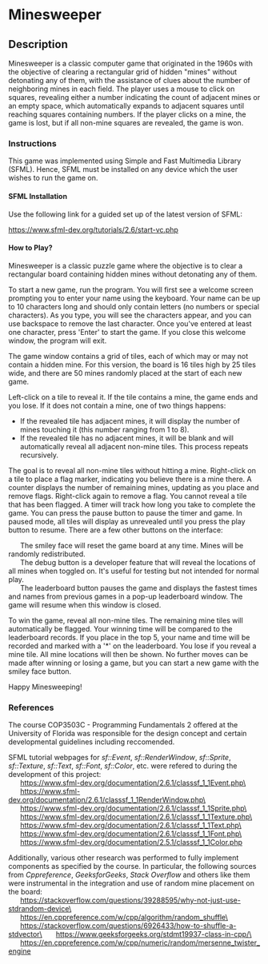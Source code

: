 # Minesweeper

## Description

Minesweeper is a classic computer game that originated in the 1960s with the objective of clearing a rectangular grid of hidden "mines" without detonating any of them, with the assistance of clues about the number of neighboring mines in each field. The player uses a mouse to click on squares, revealing either a number indicating the count of adjacent mines or an empty space, which automatically expands to adjacent squares until reaching squares containing numbers. If the player clicks on a mine, the game is lost, but if all non-mine squares are revealed, the game is won.

### Instructions

This game was implemented using Simple and Fast Multimedia Library (SFML). Hence, SFML must be installed on any device which the user wishes to run the game on.

#### SFML Installation

Use the following link for a guided set up of the latest version of SFML:

https://www.sfml-dev.org/tutorials/2.6/start-vc.php

#### How to Play?

Minesweeper is a classic puzzle game where the objective is to clear a rectangular board containing hidden mines without detonating any of them.

To start a new game, run the program. You will first see a welcome screen prompting you to enter your name using the keyboard. Your name can be up to 10 characters long and should only contain letters (no numbers or special characters). As you type, you will see the characters appear, and you can use backspace to remove the last character. Once you've entered at least one character, press 'Enter' to start the game. If you close this welcome window, the program will exit.

The game window contains a grid of tiles, each of which may or may not contain a hidden mine. For this version, the board is 16 tiles high by 25 tiles wide, and there are 50 mines randomly placed at the start of each new game.

Left-click on a tile to reveal it. If the tile contains a mine, the game ends and you lose. If it does not contain a mine, one of two things happens:

* If the revealed tile has adjacent mines, it will display the number of mines touching it (this number ranging from 1 to 8).
* If the revealed tile has no adjacent mines, it will be blank and will automatically reveal all adjacent non-mine tiles. This process repeats recursively.

The goal is to reveal all non-mine tiles without hitting a mine. Right-click on a tile to place a flag marker, indicating you believe there is a mine there. A counter displays the number of remaining mines, updating as you place and remove flags. Right-click again to remove a flag. You cannot reveal a tile that has been flagged.
A timer will track how long you take to complete the game. You can press the pause button to pause the timer and game. In paused mode, all tiles will display as unrevealed until you press the play button to resume.
There are a few other buttons on the interface:

&nbsp;&nbsp;&nbsp;&nbsp;&nbsp;&nbsp;The smiley face will reset the game board at any time. Mines will be randomly redistributed.\
&nbsp;&nbsp;&nbsp;&nbsp;&nbsp;&nbsp;The debug button is a developer feature that will reveal the locations of all mines when toggled on. It's useful for testing but not intended for normal play.\
&nbsp;&nbsp;&nbsp;&nbsp;&nbsp;&nbsp;The leaderboard button pauses the game and displays the fastest times and names from previous games in a pop-up leaderboard window. The game will resume when this window is closed.

To win the game, reveal all non-mine tiles. The remaining mine tiles will automatically be flagged. Your winning time will be compared to the leaderboard records. If you place in the top 5, your name and time will be recorded and marked with a '*' on the leaderboard.
You lose if you reveal a mine tile. All mine locations will then be shown. No further moves can be made after winning or losing a game, but you can start a new game with the smiley face button.

Happy Minesweeping!

### References

The course COP3503C - Programming Fundamentals 2 offered at the University of Florida was responsible for the design concept and certain developmental guidelines including reccomended.

SFML tutorial webpages for *sf::Event*, *sf::RenderWindow*, *sf::Sprite*, *sf::Texture*, *sf::Text*, *sf::Font*, *sf::Color*, etc. were refered to during the development of this project:\
&nbsp;&nbsp;&nbsp;&nbsp;&nbsp;&nbsp;https://www.sfml-dev.org/documentation/2.6.1/classsf_1_1Event.php\
&nbsp;&nbsp;&nbsp;&nbsp;&nbsp;&nbsp;https://www.sfml-dev.org/documentation/2.6.1/classsf_1_1RenderWindow.php\
&nbsp;&nbsp;&nbsp;&nbsp;&nbsp;&nbsp;https://www.sfml-dev.org/documentation/2.6.1/classsf_1_1Sprite.php\
&nbsp;&nbsp;&nbsp;&nbsp;&nbsp;&nbsp;https://www.sfml-dev.org/documentation/2.6.1/classsf_1_1Texture.php\
&nbsp;&nbsp;&nbsp;&nbsp;&nbsp;&nbsp;https://www.sfml-dev.org/documentation/2.6.1/classsf_1_1Text.php\
&nbsp;&nbsp;&nbsp;&nbsp;&nbsp;&nbsp;https://www.sfml-dev.org/documentation/2.6.1/classsf_1_1Font.php\
&nbsp;&nbsp;&nbsp;&nbsp;&nbsp;&nbsp;https://www.sfml-dev.org/documentation/2.5.1/classsf_1_1Color.php

Additionally, various other research was performed to fully implement components as specified by the course. In particular, the following sources from *Cppreference*, *GeeksforGeeks*, *Stack Overflow* and others like them were instrumental in the integration and use of random mine placement on the board:\
&nbsp;&nbsp;&nbsp;&nbsp;&nbsp;&nbsp;https://stackoverflow.com/questions/39288595/why-not-just-use-stdrandom-device\
&nbsp;&nbsp;&nbsp;&nbsp;&nbsp;&nbsp;https://en.cppreference.com/w/cpp/algorithm/random_shuffle\
&nbsp;&nbsp;&nbsp;&nbsp;&nbsp;&nbsp;https://stackoverflow.com/questions/6926433/how-to-shuffle-a-stdvector\
&nbsp;&nbsp;&nbsp;&nbsp;&nbsp;&nbsp;https://www.geeksforgeeks.org/stdmt19937-class-in-cpp/\
&nbsp;&nbsp;&nbsp;&nbsp;&nbsp;&nbsp;https://en.cppreference.com/w/cpp/numeric/random/mersenne_twister_engine